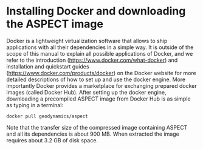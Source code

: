 
# Installing Docker and downloading the ASPECT image

Docker is a lightweight virtualization software that allows to ship
applications with all their dependencies in a simple way. It is outside of the
scope of this manual to explain all possible applications of Docker, and we
refer to the introduction (<https://www.docker.com/what-docker>) and
installation and quickstart guides (<https://www.docker.com/products/docker>)
on the Docker website for more detailed descriptions of how to set up and use
the docker engine. More importantly Docker provides a marketplace for
exchanging prepared docker images (called Docker Hub). After setting up the
docker engine, downloading a precompiled ASPECT
image from Docker Hub is as simple as typing in a terminal:

``` ksh
docker pull geodynamics/aspect
```

Note that the transfer size of the compressed image containing
ASPECT and all its dependencies is about 900&nbsp;MB.
When extracted the image requires about 3.2&nbsp;GB of disk space.
